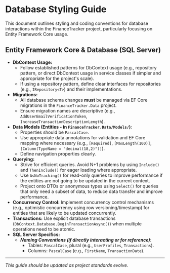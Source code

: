 # Database Styling Guide

This document outlines styling and coding conventions for database interactions within the FinanceTracker project, particularly focusing on Entity Framework Core usage.

## Entity Framework Core & Database (SQL Server)

- **DbContext Usage:**
  - Follow established patterns for DbContext usage (e.g., repository pattern, or direct DbContext usage in service classes if simpler and appropriate for the project's scale).
  - If using a repository pattern, define clear interfaces for repositories (e.g., `IRepository<T>`) and their implementations.
- **Migrations:**
  - All database schema changes **must** be managed via EF Core migrations in the `FinanceTracker.Data` project.
  - Ensure migration names are descriptive (e.g., `AddUserEmailVerificationToken`, `IncreaseTransactionDescriptionLength`).
- **Data Models (Entities - in `FinanceTracker.Data/Models/`)**:
  - Properties should be `PascalCase`.
  - Use appropriate data annotations for validation and EF Core mapping where necessary (e.g., `[Required]`, `[MaxLength(100)]`, `[Column(TypeName = "decimal(18,2)")]`).
  - Define navigation properties clearly.
- **Querying:**
  - Strive for efficient queries. Avoid N+1 problems by using `Include()` and `ThenInclude()` for eager loading where appropriate.
  - Use `AsNoTracking()` for read-only queries to improve performance if the entities are not going to be updated in the current context.
  - Project onto DTOs or anonymous types using `Select()` for queries that only need a subset of data, to reduce data transfer and improve performance.
- **Concurrency Control:** Implement concurrency control mechanisms (e.g., optimistic concurrency using row versioning/timestamp) for entities that are likely to be updated concurrently.
- **Transactions:** Use explicit database transactions (`DbContext.Database.BeginTransactionAsync()`) when multiple operations need to be atomic.
- **SQL Server Specifics:**
  - **_Naming Conventions (if directly interacting or for reference)_**:
    - Tables: `PascalCase`, plural (e.g., `UserProfiles`, `Transactions`).
    - Columns: `PascalCase` (e.g., `FirstName`, `TransactionDate`).

---

_This guide should be updated as project standards evolve._
